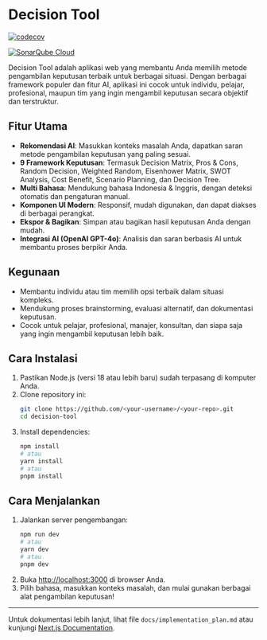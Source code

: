 # Decision Tool

[![codecov](https://codecov.io/gh/chris-tinaa/decision-tool/dev/main/graph/badge.svg)](https://codecov.io/gh/chris-tinaa/decision-tool)

[![SonarQube Cloud](https://sonarcloud.io/images/project_badges/sonarcloud-light.svg)](https://sonarcloud.io/summary/new_code?id=chris-tinaa_decision-tool)


Decision Tool adalah aplikasi web yang membantu Anda memilih metode pengambilan keputusan terbaik untuk berbagai situasi. Dengan berbagai framework populer dan fitur AI, aplikasi ini cocok untuk individu, pelajar, profesional, maupun tim yang ingin mengambil keputusan secara objektif dan terstruktur.

## Fitur Utama
- **Rekomendasi AI**: Masukkan konteks masalah Anda, dapatkan saran metode pengambilan keputusan yang paling sesuai.
- **9 Framework Keputusan**: Termasuk Decision Matrix, Pros & Cons, Random Decision, Weighted Random, Eisenhower Matrix, SWOT Analysis, Cost Benefit, Scenario Planning, dan Decision Tree.
- **Multi Bahasa**: Mendukung bahasa Indonesia & Inggris, dengan deteksi otomatis dan pengaturan manual.
- **Komponen UI Modern**: Responsif, mudah digunakan, dan dapat diakses di berbagai perangkat.
- **Ekspor & Bagikan**: Simpan atau bagikan hasil keputusan Anda dengan mudah.
- **Integrasi AI (OpenAI GPT-4o)**: Analisis dan saran berbasis AI untuk membantu proses berpikir Anda.

## Kegunaan
- Membantu individu atau tim memilih opsi terbaik dalam situasi kompleks.
- Mendukung proses brainstorming, evaluasi alternatif, dan dokumentasi keputusan.
- Cocok untuk pelajar, profesional, manajer, konsultan, dan siapa saja yang ingin mengambil keputusan lebih baik.

## Cara Instalasi
1. Pastikan Node.js (versi 18 atau lebih baru) sudah terpasang di komputer Anda.
2. Clone repository ini:
   ```bash
   git clone https://github.com/<your-username>/<your-repo>.git
   cd decision-tool
   ```
3. Install dependencies:
   ```bash
   npm install
   # atau
   yarn install
   # atau
   pnpm install
   ```

## Cara Menjalankan
1. Jalankan server pengembangan:
   ```bash
   npm run dev
   # atau
   yarn dev
   # atau
   pnpm dev
   ```
2. Buka [http://localhost:3000](http://localhost:3000) di browser Anda.
3. Pilih bahasa, masukkan konteks masalah, dan mulai gunakan berbagai alat pengambilan keputusan!

---

Untuk dokumentasi lebih lanjut, lihat file `docs/implementation_plan.md` atau kunjungi [Next.js Documentation](https://nextjs.org/docs).
